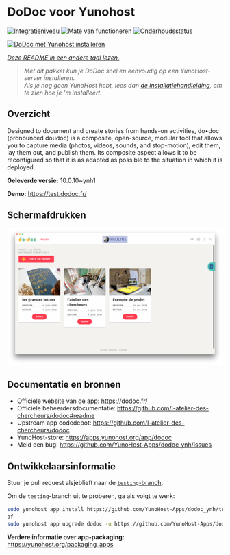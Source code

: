 <!--
NB: Deze README is automatisch gegenereerd door <https://github.com/YunoHost/apps/tree/master/tools/readme_generator>
Hij mag NIET handmatig aangepast worden.
-->

# DoDoc voor Yunohost

[![Integratieniveau](https://dash.yunohost.org/integration/dodoc.svg)](https://ci-apps.yunohost.org/ci/apps/dodoc/) ![Mate van functioneren](https://ci-apps.yunohost.org/ci/badges/dodoc.status.svg) ![Onderhoudsstatus](https://ci-apps.yunohost.org/ci/badges/dodoc.maintain.svg)

[![DoDoc met Yunohost installeren](https://install-app.yunohost.org/install-with-yunohost.svg)](https://install-app.yunohost.org/?app=dodoc)

*[Deze README in een andere taal lezen.](./ALL_README.md)*

> *Met dit pakket kun je DoDoc snel en eenvoudig op een YunoHost-server installeren.*  
> *Als je nog geen YunoHost hebt, lees dan [de installatiehandleiding](https://yunohost.org/install), om te zien hoe je 'm installeert.*

## Overzicht

Designed to document and create stories from hands-on activities, do•doc (pronounced doudoc) is a composite, open-source, modular tool that allows you to capture media (photos, videos, sounds, and stop-motion), edit them, lay them out, and publish them. Its composite aspect allows it to be reconfigured so that it is as adapted as possible to the situation in which it is deployed.

**Geleverde versie:** 10.0.10~ynh1

**Demo:** <https://test.dodoc.fr/>

## Schermafdrukken

![Schermafdrukken van DoDoc](./doc/screenshots/screenshot.png)

## Documentatie en bronnen

- Officiele website van de app: <https://dodoc.fr/>
- Officiele beheerdersdocumentatie: <https://github.com/l-atelier-des-chercheurs/dodoc#readme>
- Upstream app codedepot: <https://github.com/l-atelier-des-chercheurs/dodoc>
- YunoHost-store: <https://apps.yunohost.org/app/dodoc>
- Meld een bug: <https://github.com/YunoHost-Apps/dodoc_ynh/issues>

## Ontwikkelaarsinformatie

Stuur je pull request alsjeblieft naar de [`testing`-branch](https://github.com/YunoHost-Apps/dodoc_ynh/tree/testing).

Om de `testing`-branch uit te proberen, ga als volgt te werk:

```bash
sudo yunohost app install https://github.com/YunoHost-Apps/dodoc_ynh/tree/testing --debug
of
sudo yunohost app upgrade dodoc -u https://github.com/YunoHost-Apps/dodoc_ynh/tree/testing --debug
```

**Verdere informatie over app-packaging:** <https://yunohost.org/packaging_apps>
